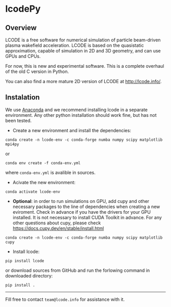 # lcodePy

## Overview 

LCODE is a free software for numerical simulation of
particle beam-driven plasma wakefield acceleration.
LCODE is based on the quasistatic approximation, capable
of simulation in 2D and 3D geometry, and can use GPUs and CPUs.

For now, this is new and experimental software. This is
a complete overhaul of the old C version in Python.

You can also find a more mature 2D version of LCODE at
http://lcode.info/.

## Instalation 

We use [Anaconda](https://www.continuum.io/why-anaconda) and we recommend 
installing lcode in a separate environment. 
Any other python installation should work fine, but has not been tested. 


- Create a new environment and install the dependencies:
```
conda create -n lcode-env -c conda-forge numba numpy scipy matplotlib mpi4py
```
or 
```
conda env create -f conda-env.yml  
```
where `conda-env.yml` is avalible in sources.

- Acivate the new environment:
```
conda activate lcode-env
```

- **Optional**: in order to run simulations on GPU, add cupy and other necessary packages to the line of dependencies when creating a new eviroment. Check in advance if you have the drivers for your GPU installed. It is not necessary to install CUDA Toolkit in advance. For any other questions about cupy, please check https://docs.cupy.dev/en/stable/install.html
```
conda create -n lcode-env -c conda-forge numba numpy scipy matplotlib cupy
```

- Install lcode:
```
pip install lcode
```
or download sources from GitHub and run the forlowing command
in downloaded directory:
```
pip install .
```


----------

Fill free to contact `team@lcode.info` for assistance with it.

